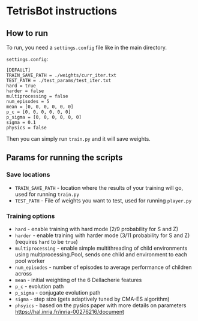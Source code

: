 # TetrisBot instructions

## How to run
To run, you need a `settings.config` file like in the main directory.

`settings.config`:
```
[DEFAULT]
TRAIN_SAVE_PATH = ./weights/curr_iter.txt
TEST_PATH = ./test_params/test_iter.txt
hard = true
harder = false
multiprocessing = false
num_episodes = 5
mean = [0, 0, 0, 0, 0, 0]
p_c = [0, 0, 0, 0, 0, 0]
p_sigma = [0, 0, 0, 0, 0, 0]
sigma = 0.1
physics = false
```

Then you can simply run `train.py` and it will save weights.

## Params for running the scripts
### Save locations
* `TRAIN_SAVE_PATH` - location where the results of your training will go, used for running `train.py`
* `TEST_PATH` - File of weights you want to test, used for running `player.py`

### Training options
* `hard` - enable training with hard mode (2/9 probability for S and Z)
* `harder` - enable training with harder mode (3/11 probability for S and Z) (requires `hard` to be `true`)
* `multiprocessing` - enable simple multithreading of child environments using multiprocessing.Pool, sends one child and environment to each pool worker
* `num_episodes` - number of episodes to average performance of children across
* `mean` - initial weighting of the 6 Dellacherie features
* `p_c` - evolution path
* `p_sigma` - conjugate evolution path
* `sigma` - step size (gets adaptively tuned by CMA-ES algorithm)
* `phsyics` - based on the pysics paper with more details on parameters https://hal.inria.fr/inria-00276216/document

